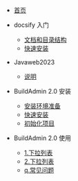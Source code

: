 <!-- docs/_sidebar.md -->

* [首页](/)

* docsify 入门
    * [文档和目录结构](guide/dir/)
    * [快速安装](guide/install/)


* Javaweb2023
    * [说明](/Javaweb2023/README.md)

* BuildAdmin 2.0 安装
    * [安装环境准备](/buildadmin/install/prepare.md)
    * [快速安装](/buildadmin/install/)
    * [初始化项目](/buildadmin/init/)

* BuildAdmin 2.0 使用
    * [1.下拉列表](/bd2-use/select/)
    * [2.下拉列表](/bd2-use/select/)
    * [q.常见问题](/bd2-use/question/)

